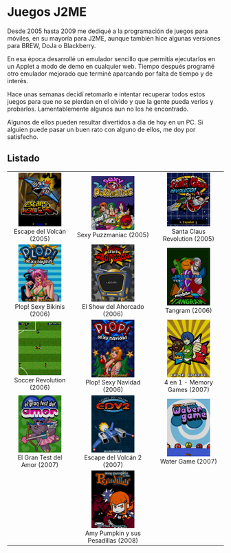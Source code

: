 # Juegos J2ME
Desde 2005 hasta 2009 me dediqué a la programación de juegos para móviles, en su mayoría para J2ME, aunque también hice algunas versiones para BREW, DoJa o Blackberry.

En esa época desarrollé un emulador sencillo que permitía ejecutarlos en un Applet a modo de demo en cualquier web. Tiempo después programé otro emulador mejorado que terminé aparcando por falta de tiempo y de interés.

Hace unas semanas decidí retomarlo e intentar recuperar todos estos juegos para que no se pierdan en el olvido y que la gente pueda verlos y probarlos. Lamentablemente algunos aun no los he encontrado.

Algunos de ellos pueden resultar divertidos a día de hoy en un PC. Si alguien puede pasar un buen rato con alguno de ellos, me doy por satisfecho.

## Listado

||||
|:---:|:---:|:---:|
[<img src="screenshots/Escape_menu.png" width="100" />](Escape.md)<br>Escape del Volcán (2005) | [<img src="screenshots/Puzzmaniac_title.png" width="100" />](Puzzmaniac.md)<br>Sexy Puzzmaniac (2005) | [<img src="screenshots/SantaRev_menu.png" width="100" />](SantaRev.md)<br>Santa Claus Revolution (2005)
[<img src="screenshots/PlopSexyBikinis_title.png" width="100" />](PlopSexyBikinis.md)<br>Plop! Sexy Bikinis (2006) | [<img src="screenshots/Ahorcado_menu.png" width="100" />](Ahorcado.md)<br>El Show del Ahorcado (2006) | [<img src="screenshots/Tangram_title.png" width="100" />](Tangram.md)<br>Tangram (2006)
 [<img src="screenshots/SoccerRevolution_game.png" width="100" />](SoccerRevolution.md)<br>Soccer Revolution (2006) | [<img src="screenshots/SexyPlop_title.png" width="100" />](SexyPlop.md)<br>Plop! Sexy Navidad (2006) | [<img src="screenshots/CuatroEnUno_title.png" width="100" />](CuatroEnUno.md)<br>4 en 1 - Memory Games (2007)
 [<img src="screenshots/TestAmor_title.png" width="100" />](TestAmor.md)<br>El Gran Test del Amor (2007) | [<img src="screenshots/EdV2_title.png" width="100" />](EdV2.md)<br>Escape del Volcán 2 (2007) | [<img src="screenshots/WaterGame_menu.png" width="100" />](WaterGame.md)<br>Water Game (2007)
 | | [<img src="screenshots/Amy_title.png" width="100" />](Amy.md)<br>Amy Pumpkin y sus Pesadillas (2008) |